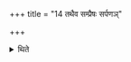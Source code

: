 +++
title = "14 तथैव सम्प्रैषः सर्पणञ्"

+++

<details><summary>थिते</summary>

तथैव सम्प्रैषः सर्पणं च १४
</details>
